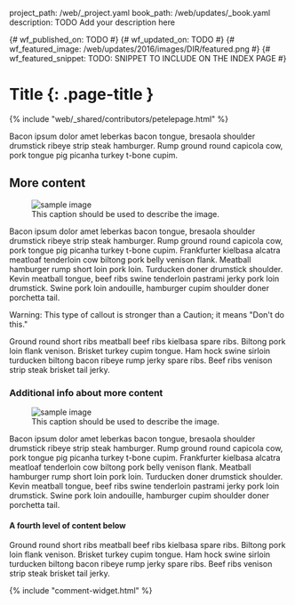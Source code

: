 project_path: /web/_project.yaml
book_path: /web/updates/_book.yaml
description: TODO Add your description here

{# wf_published_on: TODO #}
{# wf_updated_on: TODO #}
{# wf_featured_image: /web/updates/2016/images/DIR/featured.png #}
{# wf_featured_snippet: TODO: SNIPPET TO INCLUDE ON THE INDEX PAGE #}

# Title {: .page-title }

{% include "web/_shared/contributors/petelepage.html" %}

Bacon ipsum dolor amet leberkas bacon tongue, bresaola shoulder drumstick 
ribeye strip steak hamburger. Rump ground round capicola cow, pork tongue 
pig picanha turkey t-bone cupim.

## More content

<figure>
  <img src="https://placehold.it/350x150" alt="sample image" class="attempt-right">
  <figcaption>This caption should be used to describe the image.</figcaption>
</figure>

Bacon ipsum dolor amet leberkas bacon tongue, bresaola shoulder drumstick 
ribeye strip steak hamburger. Rump ground round capicola cow, pork tongue 
pig picanha turkey t-bone cupim. Frankfurter kielbasa alcatra meatloaf 
tenderloin cow biltong pork belly venison flank. Meatball hamburger rump 
short loin pork loin. Turducken doner drumstick shoulder. Kevin meatball 
tongue, beef ribs swine tenderloin pastrami jerky pork loin drumstick. 
Swine pork loin andouille, hamburger cupim shoulder doner porchetta tail.

Warning: This type of callout is stronger than a Caution; it means "Don't do this."

Ground round short ribs meatball beef ribs kielbasa spare ribs. Biltong pork 
loin flank venison. Brisket turkey cupim tongue. Ham hock swine sirloin 
turducken biltong bacon ribeye rump jerky spare ribs. Beef ribs venison strip 
steak brisket tail jerky.

### Additional info about more content

<figure>
  <img src="https://placehold.it/350x150" alt="sample image" class="attempt-left">
  <figcaption>This caption should be used to describe the image.</figcaption>
</figure>

Bacon ipsum dolor amet leberkas bacon tongue, bresaola shoulder drumstick 
ribeye strip steak hamburger. Rump ground round capicola cow, pork tongue 
pig picanha turkey t-bone cupim. Frankfurter kielbasa alcatra meatloaf 
tenderloin cow biltong pork belly venison flank. Meatball hamburger rump 
short loin pork loin. Turducken doner drumstick shoulder. Kevin meatball 
tongue, beef ribs swine tenderloin pastrami jerky pork loin drumstick. 
Swine pork loin andouille, hamburger cupim shoulder doner porchetta tail.

#### A fourth level of content below

Ground round short ribs meatball beef ribs kielbasa spare ribs. Biltong pork 
loin flank venison. Brisket turkey cupim tongue. Ham hock swine sirloin 
turducken biltong bacon ribeye rump jerky spare ribs. Beef ribs venison strip 
steak brisket tail jerky.

{% include "comment-widget.html" %}
